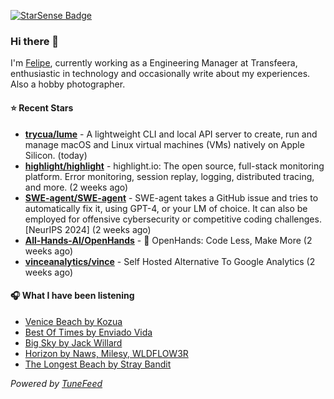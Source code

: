 <a href="https://starsense.app/developer-types" target="_blank"><img src="https://starsense.app/api/badge/?user=valtlfelipe" alt="StarSense Badge"></a>

### Hi there 👋

I'm [Felipe](https://felipevm.com), currently working as a Engineering Manager at Transfeera, enthusiastic in technology and occasionally write about my experiences. Also a hobby photographer.

#### ⭐ Recent Stars
- **[trycua/lume](https://github.com/trycua/lume)** - A lightweight CLI and local API server to create, run and manage macOS and Linux virtual machines (VMs) natively on Apple Silicon. (today)
- **[highlight/highlight](https://github.com/highlight/highlight)** - highlight.io: The open source, full-stack monitoring platform. Error monitoring, session replay, logging, distributed tracing, and more. (2 weeks ago)
- **[SWE-agent/SWE-agent](https://github.com/SWE-agent/SWE-agent)** - SWE-agent takes a GitHub issue and tries to automatically fix it, using GPT-4, or your LM of choice. It can also be employed for offensive cybersecurity or competitive coding challenges. [NeurIPS 2024]  (2 weeks ago)
- **[All-Hands-AI/OpenHands](https://github.com/All-Hands-AI/OpenHands)** - 🙌 OpenHands: Code Less, Make More (2 weeks ago)
- **[vinceanalytics/vince](https://github.com/vinceanalytics/vince)** - Self Hosted Alternative To Google Analytics (2 weeks ago)

#### 🎧 What I have been listening
- [Venice Beach by Kozua](https://open.spotify.com/track/3S1ANvfLwD21P0A8Jvy6LX)
- [Best Of Times by Enviado Vida](https://open.spotify.com/track/4mIc4MPYoOLXwq9y75sQaY)
- [Big Sky by Jack Willard](https://open.spotify.com/track/1yv6MpP9hHtPnoxkNGVnUw)
- [Horizon by Naws, Milesy, WLDFLOW3R](https://open.spotify.com/track/0lhioSeo3MhnoaRZCvn0xO)
- [The Longest Beach by Stray Bandit](https://open.spotify.com/track/709JTRA1JjL0mJnjbwuIwi)

_Powered by [TuneFeed](https://tunefeed.app?ref=github.com)_


